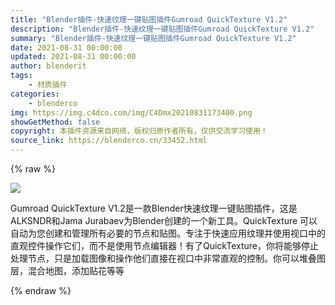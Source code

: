 ```yaml
---
title: "Blender插件-快速纹理一键贴图插件Gumroad QuickTexture V1.2"
description: "Blender插件-快速纹理一键贴图插件Gumroad QuickTexture V1.2"
summary: "Blender插件-快速纹理一键贴图插件Gumroad QuickTexture V1.2"
date: 2021-08-31 00:00:00
updated: 2021-08-31 00:00:00
author: blenderit
tags: 
    - 材质插件
categories:
    - blenderco
img: https://img.c4dco.com/img/C4Dmx20210831173400.png
showGetMethod: false
copyright: 本插件资源来自网络，版权归原作者所有，仅供交流学习使用！
source_link: https://blenderco.cn/33452.html
---
```


{% raw %}
<p><img class="aligncenter" src="https://img.c4dco.com/img/C4Dmx20210831173400.png"></p><p>Gumroad QuickTexture V1.2是一款Blender快速纹理一键贴图插件，这是ALKSNDR和Jama Jurabaev为Blender创建的一个新工具。QuickTexture 可以自动为您创建和管理所有必要的节点和贴图。专注于快速应用纹理并使用视口中的直观控件操作它们，而不是使用节点编辑器！有了QuickTexture，你将能够停止处理节点，只是加载图像和操作他们直接在视口中非常直观的控制。你可以堆叠图层，混合地图，添加贴花等等</p>
<div style="display: none">blenderco</div>
{% endraw %}